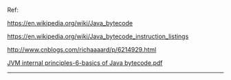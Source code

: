 Ref:

https://en.wikipedia.org/wiki/Java_bytecode

https://en.wikipedia.org/wiki/Java_bytecode_instruction_listings

http://www.cnblogs.com/richaaaard/p/6214929.html

[JVM internal principles-6-basics of Java bytecode.pdf](https://github.com/dineshbhagat/design-patterns-in-java/blob/master/Java-Bytecode/JVM%20internal%20principles-6-basics%20of%20Java%20bytecode.pdf)

---------------------------------------------------------------------------------------------------
